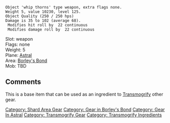     Object 'whip thorns' type weapon, extra flags none.
    Weight 5, value 10230, level 125.
    Object Quality (250 / 250 hps)
    Damage is 35 to 102 (average 68).
     Modifies hit roll by  22 continuous
     Modifies damage roll by  22 continuous

Slot: weapon  
Flags: none  
Weight: 5  
Plane: [Astral](:Category:_Astral.md "wikilink")  
Area: [Borley's Bond](:Category:_Borley's_Bond.md "wikilink")  
Mob: TBD  

## Comments

This is a base item that can be used as an ingredient to
[Transmogrify](transmogrify.md "wikilink") other gear.

[Category: Shard Area Gear](Category:_Shard_Area_Gear "wikilink")
[Category: Gear in Borley's
Bond](Category:_Gear_in_Borley's_Bond "wikilink") [Category: Gear In
Astral](Category:_Gear_In_Astral "wikilink") [Category: Transmogrify
Gear](Category:_Transmogrify_Gear "wikilink") [Category: Transmogrify
Ingredients](Category:_Transmogrify_Ingredients "wikilink")
